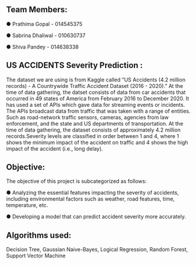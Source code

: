 
## Team Members:

●  Prathima Gopal - 014545375

●  Sabrina Dhaliwal - 010630737

●  Shiva Pandey - 014638338


## US ACCIDENTS Severity Prediction :

The dataset we are using is from Kaggle called “US Accidents (4.2 million records) - A Countrywide Traffic Accident Dataset (2016 - 2020).” 
At the time of data gathering, the datset consists of data from car accidents that occurred in 49 states of America from February 2016 to December 2020.
It has used a set of APIs which gave data for streaming events or incidents. The APIs broadcast data from traffic that was taken with a range of entities.
Such as road-network traffic sensors, cameras, agencies from law enforcement, and the state and US departments of transportation. At the time of data gathering, 
the dataset consists of approximately 4.2 million records.Severity levels are classified in order between 1 and 4, where 1 shows the minimum impact of the accident 
on traffic and 4 shows the high impact of the accident (i.e., long delay).	

## Objective:							
The objective of this project is subcategorized as follows:					

●  Analyzing the essential features impacting the severity of accidents, including environmental factors such as weather, road features, time, temperature, etc.
 										
●  Developing a model that can predict accident severity more accurately. 

## Algorithms used:	

Decision Tree, Gaussian Naive-Bayes, Logical Regression, Random Forest, Support Vector Machine

